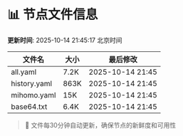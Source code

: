 # 📊 节点文件信息

**更新时间**: 2025-10-14 21:45:17 北京时间

| 文件名 | 大小 | 最后修改 |
|--------|------|----------|
| all.yaml | 7.2K | 2025-10-14 21:45 |
| history.yaml | 863K | 2025-10-14 21:45 |
| mihomo.yaml | 15K | 2025-10-14 21:45 |
| base64.txt | 6.4K | 2025-10-14 21:45 |

> 🔄 文件每30分钟自动更新，确保节点的新鲜度和可用性
